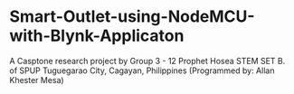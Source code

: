 # Smart-Outlet-using-NodeMCU-with-Blynk-Applicaton
A Casptone research project by Group 3 - 12 Prophet Hosea STEM SET B. of SPUP Tuguegarao City, Cagayan, Philippines
(Programmed by: Allan Khester Mesa)
